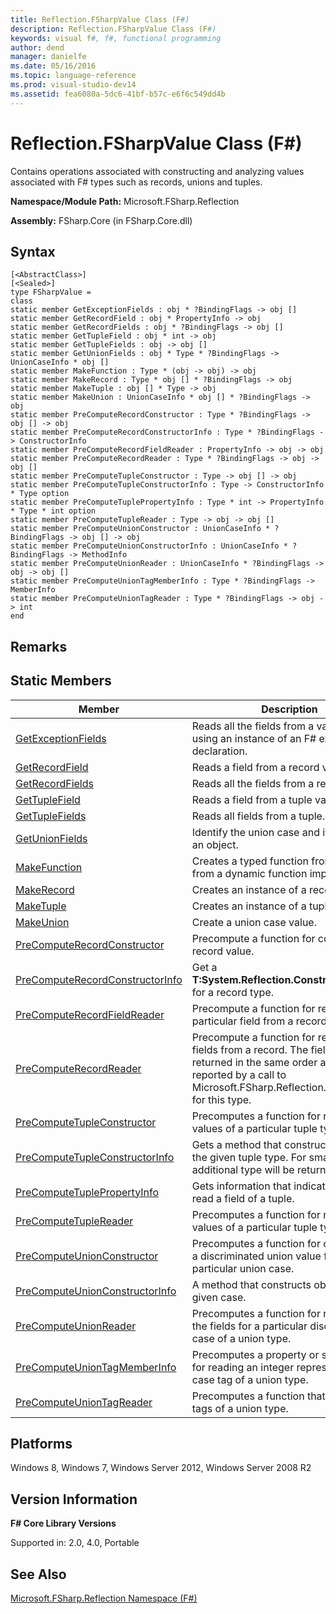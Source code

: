 ```yaml
---
title: Reflection.FSharpValue Class (F#)
description: Reflection.FSharpValue Class (F#)
keywords: visual f#, f#, functional programming
author: dend
manager: danielfe
ms.date: 05/16/2016
ms.topic: language-reference
ms.prod: visual-studio-dev14
ms.assetid: fea6080a-5dc6-41bf-b57c-e6f6c549dd4b 
---
```


# Reflection.FSharpValue Class (F#)

Contains operations associated with constructing and analyzing values associated with F# types such as records, unions and tuples.

**Namespace/Module Path:** Microsoft.FSharp.Reflection

**Assembly:** FSharp.Core (in FSharp.Core.dll)


## Syntax

```
[<AbstractClass>]
[<Sealed>]
type FSharpValue =
class
static member GetExceptionFields : obj * ?BindingFlags -> obj []
static member GetRecordField : obj * PropertyInfo -> obj
static member GetRecordFields : obj * ?BindingFlags -> obj []
static member GetTupleField : obj * int -> obj
static member GetTupleFields : obj -> obj []
static member GetUnionFields : obj * Type * ?BindingFlags -> UnionCaseInfo * obj []
static member MakeFunction : Type * (obj -> obj) -> obj
static member MakeRecord : Type * obj [] * ?BindingFlags -> obj
static member MakeTuple : obj [] * Type -> obj
static member MakeUnion : UnionCaseInfo * obj [] * ?BindingFlags -> obj
static member PreComputeRecordConstructor : Type * ?BindingFlags -> obj [] -> obj
static member PreComputeRecordConstructorInfo : Type * ?BindingFlags -> ConstructorInfo
static member PreComputeRecordFieldReader : PropertyInfo -> obj -> obj
static member PreComputeRecordReader : Type * ?BindingFlags -> obj -> obj []
static member PreComputeTupleConstructor : Type -> obj [] -> obj
static member PreComputeTupleConstructorInfo : Type -> ConstructorInfo * Type option
static member PreComputeTuplePropertyInfo : Type * int -> PropertyInfo * Type * int option
static member PreComputeTupleReader : Type -> obj -> obj []
static member PreComputeUnionConstructor : UnionCaseInfo * ?BindingFlags -> obj [] -> obj
static member PreComputeUnionConstructorInfo : UnionCaseInfo * ?BindingFlags -> MethodInfo
static member PreComputeUnionReader : UnionCaseInfo * ?BindingFlags -> obj -> obj []
static member PreComputeUnionTagMemberInfo : Type * ?BindingFlags -> MemberInfo
static member PreComputeUnionTagReader : Type * ?BindingFlags -> obj -> int
end
```

## Remarks

## Static Members


|Member|Description|
|------|-----------|
|[GetExceptionFields](http://msdn.microsoft.com/en-us/library/84b30bf9-35cf-4d04-9ec0-9bdeb5bf6e85)|Reads all the fields from a value built using an instance of an F# exception declaration.|
|[GetRecordField](http://msdn.microsoft.com/en-us/library/6dacc2db-7425-45c0-bb04-77b84dd0452a)|Reads a field from a record value.|
|[GetRecordFields](http://msdn.microsoft.com/en-us/library/e328a079-cfd4-4d88-bc17-4523f8a708bf)|Reads all the fields from a record value.|
|[GetTupleField](http://msdn.microsoft.com/en-us/library/db833e2d-be73-40b8-af89-bc273e40fa06)|Reads a field from a tuple value.|
|[GetTupleFields](http://msdn.microsoft.com/en-us/library/872a1830-3992-4503-b17c-10c995903e87)|Reads all fields from a tuple.|
|[GetUnionFields](http://msdn.microsoft.com/en-us/library/ba1e1a92-cfd1-4f70-9316-ffe940e1bca0)|Identify the union case and its fields for an object.|
|[MakeFunction](http://msdn.microsoft.com/en-us/library/369b5863-d689-4adb-a4e9-756cc39731b4)|Creates a typed function from object from a dynamic function implementation.|
|[MakeRecord](http://msdn.microsoft.com/en-us/library/ad2aac30-6120-4cc9-a5cf-046ca43d53b9)|Creates an instance of a record type.|
|[MakeTuple](http://msdn.microsoft.com/en-us/library/88678b0e-3669-4872-8f8f-c5343c4decfc)|Creates an instance of a tuple type.|
|[MakeUnion](http://msdn.microsoft.com/en-us/library/70e0087b-3f79-4b1e-93a2-82514ecae0f7)|Create a union case value.|
|[PreComputeRecordConstructor](http://msdn.microsoft.com/en-us/library/e4029ded-7adb-4ee4-9fad-2f8a7d25f908)|Precompute a function for constructing a record value.|
|[PreComputeRecordConstructorInfo](http://msdn.microsoft.com/en-us/library/301602a5-664d-4c93-9875-f795c6c0b3e4)|Get a **T:System.Reflection.ConstructorInfo** for a record type.|
|[PreComputeRecordFieldReader](http://msdn.microsoft.com/en-us/library/bddde908-a749-493c-859c-b41f8fc04646)|Precompute a function for reading a particular field from a record.|
|[PreComputeRecordReader](http://msdn.microsoft.com/en-us/library/e0bbaa8b-746f-422f-9b54-9ef60ad6418b)|Precompute a function for reading all the fields from a record. The fields are returned in the same order as the fields reported by a call to Microsoft.FSharp.Reflection.Type.GetInfo for this type.|
|[PreComputeTupleConstructor](http://msdn.microsoft.com/en-us/library/003ce5e8-0263-49a7-a949-5b5ad2db373b)|Precomputes a function for reading the values of a particular tuple type.|
|[PreComputeTupleConstructorInfo](http://msdn.microsoft.com/en-us/library/846fd770-b6a2-47b0-a295-cfa5cd86b7c4)|Gets a method that constructs objects of the given tuple type. For small tuples, no additional type will be returned.|
|[PreComputeTuplePropertyInfo](http://msdn.microsoft.com/en-us/library/521a6f3f-6774-4392-8a81-6b15d72c3d9c)|Gets information that indicates how to read a field of a tuple.|
|[PreComputeTupleReader](http://msdn.microsoft.com/en-us/library/da980eb2-1ebd-466c-8c3f-f241549961db)|Precomputes a function for reading the values of a particular tuple type.|
|[PreComputeUnionConstructor](http://msdn.microsoft.com/en-us/library/feaae316-29f9-437d-b063-0f6f775ee96b)|Precomputes a function for constructing a discriminated union value for a particular union case.|
|[PreComputeUnionConstructorInfo](http://msdn.microsoft.com/en-us/library/bfe97595-394d-44e8-b4e8-4f6faf00ff10)|A method that constructs objects of the given case.|
|[PreComputeUnionReader](http://msdn.microsoft.com/en-us/library/3229aed9-fb5c-4c94-ae83-7a730776ff2e)|Precomputes a function for reading all the fields for a particular discriminator case of a union type.|
|[PreComputeUnionTagMemberInfo](http://msdn.microsoft.com/en-us/library/bde85ca4-fa0b-44a1-b893-0d5bbf6b6d9f)|Precomputes a property or static method for reading an integer representing the case tag of a union type.|
|[PreComputeUnionTagReader](http://msdn.microsoft.com/en-us/library/ca2f8c2b-59ec-4cc8-a307-cca468325de9)|Precomputes a function that reads the tags of a union type.|

## Platforms
Windows 8, Windows 7, Windows Server 2012, Windows Server 2008 R2


## Version Information
**F# Core Library Versions**

Supported in: 2.0, 4.0, Portable




## See Also
[Microsoft.FSharp.Reflection Namespace &#40;F&#35;&#41;](Microsoft.FSharp.Reflection-Namespace-%5BFSharp%5D.md)

